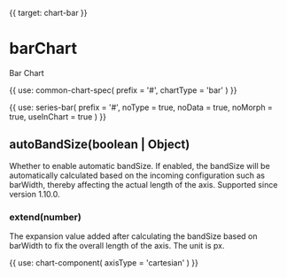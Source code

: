 {{ target: chart-bar }}

# barChart

Bar Chart

{{ use: common-chart-spec(
    prefix = '#',
    chartType = 'bar'
) }}

{{ use: series-bar(
  prefix = '#',
  noType = true,
  noData = true,
  noMorph = true,
  useInChart = true
) }}

## autoBandSize(boolean | Object)

Whether to enable automatic bandSize. If enabled, the bandSize will be automatically calculated based on the incoming configuration such as barWidth, thereby affecting the actual length of the axis. Supported since version 1.10.0.

### extend(number)

The expansion value added after calculating the bandSize based on barWidth to fix the overall length of the axis. The unit is px.

{{ use: chart-component(
  axisType = 'cartesian'
) }}
